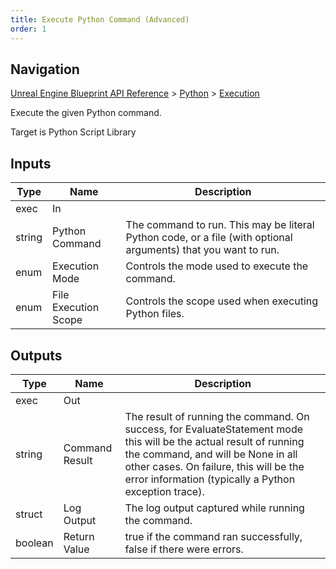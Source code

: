 ```yaml
---
title: Execute Python Command (Advanced)
order: 1
---
```

## Navigation

[Unreal Engine Blueprint API Reference](https://dev.epicgames.com/documentation/en-us/unreal-engine/BlueprintAPI) > [Python](https://dev.epicgames.com/documentation/en-us/unreal-engine/BlueprintAPI/Python) > [Execution](https://dev.epicgames.com/documentation/en-us/unreal-engine/BlueprintAPI/Python/Execution)

Execute the given Python command.

Target is Python Script Library

## Inputs

| Type | Name | Description |
| --- | --- | --- |
| exec | In |  |
| string | Python Command | The command to run. This may be literal Python code, or a file (with optional arguments) that you want to run. |
| enum | Execution Mode | Controls the mode used to execute the command. |
| enum | File Execution Scope | Controls the scope used when executing Python files. |

## Outputs

| Type | Name | Description |
| --- | --- | --- |
| exec | Out |  |
| string | Command Result | The result of running the command. On success, for EvaluateStatement mode this will be the actual result of running the command, and will be None in all other cases. On failure, this will be the error information (typically a Python exception trace). |
| struct | Log Output | The log output captured while running the command. |
| boolean | Return Value | true if the command ran successfully, false if there were errors. |
